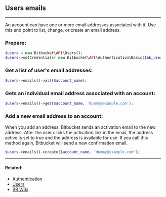 ## Users emails

----
An account can have one or more email addresses associated with it. Use this end point to list, change, or create an email address.

### Prepare:
```php
$users = new Bitbucket\API\Users();
$users->setCredentials( new Bitbucket\API\Authentication\Basic($bb_user, $bb_pass) );
```

### Get a list of user's email addresses:
```php
$users->emails()->all($account_name);
```

### Gets an individual email address associated with an account:
```php
$users->emails()->get($account_name, 'dummy@example.com');
```

### Add a new email address to an account:
When you add an address, Bitbucket sends an activation email to the new address. After the user clicks the activation link
in the email, the address active is set to true and the address is available for use. If you call this method again, Bitbucket
will send a new confirmation email.

```php
$users->emails()->create($account_name, 'dummy@example.com');
```

----

#### Related:
  * [Authentication](authentication.md)
  * [Users](../users.md)
  * [BB Wiki](https://confluence.atlassian.com/display/BITBUCKET/account+Resource)
